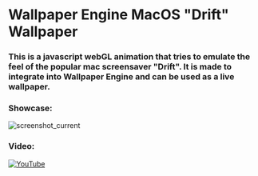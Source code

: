 # Wallpaper Engine MacOS "Drift" Wallpaper

### This is a javascript webGL animation that tries to emulate the feel of the popular mac screensaver "Drift". It is made to integrate into Wallpaper Engine and can be used as a live wallpaper.

### Showcase:

![screenshot_current](https://github.com/user-attachments/assets/5d3cfe81-7fb2-4e41-a20d-26883061bcb4)

### Video:

[![YouTube](http://i.ytimg.com/vi/hy10b1l_aeY/hqdefault.jpg)](https://www.youtube.com/watch?v=hy10b1l_aeY)
